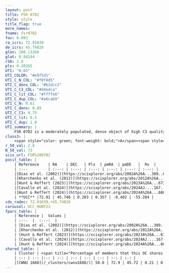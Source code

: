 ```yaml
---
layout: post
title: FSR 0702
style: style
title_flag: true
more_names: 
fname: fsr0702
fov: 0.093
ra_icrs: 72.91039
de_icrs: 45.74826
glon: 160.13268
glat: 0.94244
r50: 2.8
plx: 0.20265
UTI: "0.65"
UTI_COLOR: "#e9f5d1"
UTI_C_N_COL: "#f0f8d5"
UTI_C_dens_COL: "#b1dcc2"
UTI_C_C3_COL: "#d4edca"
UTI_C_lit_COL: "#ffffe8"
UTI_C_dup_COL: "#a6cab9"
UTI_C_N: 0.61
UTI_C_dens: 0.89
UTI_C_C3: 0.75
UTI_C_lit: 0.5
UTI_C_dup: 1.0
UTI_summary: |
    FSR 0702 is a moderately populated, dense object of high C3 quality. It is moderately studied in the literature. This object shares a moderate percentage of members with a later reported entry.
class3: |
    <span style="color: green; font-weight: bold;">A</span><span style="color: #FFC300; font-weight: bold;">B</span>
r_50_val: 2.8
N_50_val: 72
scix_url: FSR%200702
posit_table: |
    | Reference    | RA    | DEC   | Plx  | pmRA  | pmDE   |  Rv  |
    | :---         | :---: | :---: | :---: | :---: | :---: | :---: |
    |[Dias et al. (2002)](https://scixplorer.org/abs/2002A%26A...389..871D) | 72.917 | 45.765 | -- | -2.75 | -4.91 | -- |
    |[Kharchenko et al. (2012)](https://scixplorer.org/abs/2012A%26A...543A.156K) | 72.888 | 45.735 | -- | -2.75 | -4.91 | -- |
    |[Hunt & Reffert (2023)](https://scixplorer.org/abs/2023A%26A...673A.114H) | 72.919 | 45.776 | 0.197 | 0.354 | -0.387 | -24.018 |
    |[Cavallo et al. (2024)](https://scixplorer.org/abs/2024AJ....167...12C) | 72.907 | 45.743 | 0.192 | -- | -- | -- |
    |[Hunt & Reffert (2024)](https://scixplorer.org/abs/2024A%26A...686A..42H) | 72.919 | 45.776 | 0.197 | 0.354 | -0.387 | -24.018 |
    | **UCC** |72.91 | 45.748 | 0.203 | 0.357 | -0.402 | -55.284 | 
cds_radec: 72.91039,+45.74826
carousel: UCC_HUNT23
fpars_table: |
    | Reference |  Values |
    | :---  |  :---:  |
    | [Dias et al. (2002)](https://scixplorer.org/abs/2002A%26A...389..871D) | `E(B-V)=0.999, Dist=2501.0, Age=8.9` |
    | [Kharchenko et al. (2012)](https://scixplorer.org/abs/2012A%26A...543A.156K) | `e_bv=0.999, distance=2501, log_age=8.9` |
    | [Hunt & Reffert (2023)](https://scixplorer.org/abs/2023A%26A...673A.114H) | `AV50=2.969, diffAV50=2.271, MOD50=13.148, logAge50=7.311` |
    | [Cavallo et al. (2024)](https://scixplorer.org/abs/2024AJ....167...12C) | `AV50=2.57, dMod50=12.92, logAge50=7.55, [Fe/H]50=0.43` |
    | [Hunt & Reffert (2024)](https://scixplorer.org/abs/2024A%26A...686A..42H) | `MassJ=992.773` |
shared_table: |
    | Cluster | <span title="Percentage of members that this OC shares with the ones listed">%</span>   | RA   | DEC   | Plx   | pmRA  | pmDE  | Rv | UTI |
    | :-: | :-: |:-: | :-: | :-: | :-: | :-: | :-: | :-: |
    |[CWNU 1688](/_clusters/cwnu1688/)| 50.0 | 72.9 | 45.72 | 0.21 | 0.31 | -0.44 | -- |0.0 |
---
```

